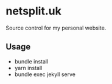 # netsplit.uk

Source control for my personal website.

## Usage

* bundle install
* yarn install
* bundle exec jekyll serve

